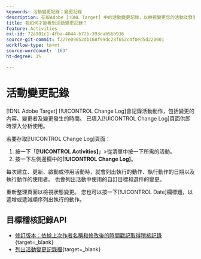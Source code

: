 ```yaml
---
keywords: 活動變更記錄；變更記錄
description: 存取Adobe [!DNL Target] 中的活動變更記錄，以檢視變更您的活動及發生變更時間的記錄。
title: 我如何才能看到活動變更記錄？
feature: Activities
exl-id: 72a901c1-4fba-4044-b72b-393cab56b936
source-git-commit: f227e09052db168f99dc28f652c4f0ed5d220601
workflow-type: tm+mt
source-wordcount: '163'
ht-degree: 1%

---
```


# 活動變更記錄

[!DNL Adobe Target] [!UICONTROL Change Log]會記錄活動動作，包括變更的內容、變更者及變更發生的時間。 已填入[!UICONTROL Change Log]頁面供即時深入分析使用。

若要存取[!UICONTROL Change Log]頁面：

1. 按一下「**[!UICONTROL Activities]**」>從清單中按一下所需的活動。
1. 按一下左側邊欄中的&#x200B;**[!UICONTROL Change Log]**。

每次建立、更新、啟動或停用活動時，就會列出執行的動作、執行動作的日期以及執行動作的使用者。 也會列出活動中使用的自訂目標和選件的變更。

重新整理頁面以檢視狀態變更。 您也可以按一下[!UICONTROL Date]欄標題，以遞增或遞減順序列出執行的動作。

## 目標稽核記錄API

* [修訂版本：依據上次作者名稱和修改後的時間戳記取得稽核記錄](https://developer.adobe.com/target/administer/admin-api/#tag/Revisions){target=_blank}
* [列出活動變更記錄檔](https://developer.adobe.com/target/administer/admin-api/#tag/Activities/operation/getChangelog){target=_blank}



